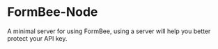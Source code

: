 # FormBee-Node
A minimal server for using FormBee, using a server will help you better protect your API key.
